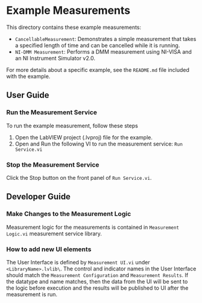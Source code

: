 # Example Measurements

This directory contains these example measurements:

- `CancellableMeasurement`: Demonstrates a simple measurement that takes a specified length of time and can be cancelled while it is running.
- `NI-DMM Measurement`: Performs a DMM measurement using NI-VISA and an NI Instrument Simulator v2.0.

For more details about a specific example, see the `README.md` file included with the example.

## User Guide

### Run the Measurement Service

To run the example measurement, follow these steps

1. Open the LabVIEW project (.lvproj) file for the example.
2. Open and Run the following VI to run the measurement service: `Run Service.vi`

### Stop the Measurement Service

Click the Stop button on the front panel of `Run Service.vi`.

## Developer Guide

### Make Changes to the Measurement Logic

Measurement logic for the measurements is contained in `Measurement Logic.vi` measurement service library.

### How to add new UI elements

The User Interface is defined by `Measurement UI.vi` under `<LibraryName>.lvlib\`. The control and indicator names in the User Interface should match the `Measurement Configuration` and `Measurement Results`. If the datatype and name matches, then the data from the UI will
be sent to the logic before execution and the results will be published to UI after the measurement is run.
